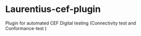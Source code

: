 # Laurentius-cef-plugin
Plugin for automated CEF Digital testing (Connectivity test and Conformance-test )
